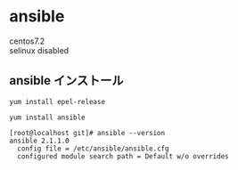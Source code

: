 # ansible
centos7.2 <br>
selinux disabled

## ansible インストール
`yum install epel-release`

`yum install ansible`


	[root@localhost git]# ansible --version  
	ansible 2.1.1.0  
	  config file = /etc/ansible/ansible.cfg  
	  configured module search path = Default w/o overrides  



